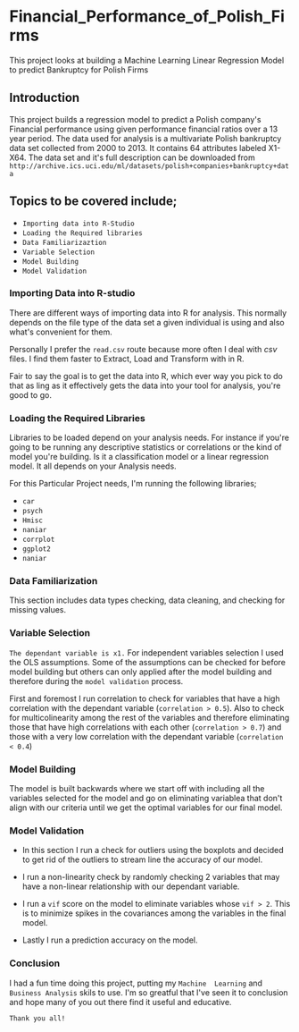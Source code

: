 # **Financial_Performance_of_Polish_Firms**
This project looks at building a Machine Learning Linear Regression Model to predict Bankruptcy for Polish Firms
## **Introduction**
This project builds a regression model to predict a Polish company's Financial performance using given
performance financial ratios over a 13 year period. The data used for analysis is a multivariate Polish
bankruptcy data set collected from 2000 to 2013. It contains 64 attributes labeled X1-X64. The data set and it's full
description can be downloaded from `http://archive.ics.uci.edu/ml/datasets/polish+companies+bankruptcy+data`
## **Topics to be covered include;**
- `Importing data into R-Studio`
- `Loading the Required libraries`
- `Data Familiarizaztion`
- `Variable Selection`
- `Model Building`
- `Model Validation`

### **Importing Data into R-studio**
There are different ways of importing data into R for analysis. This normally depends on the file type of the data set a given individual is using and also what's convenient for them.

Personally I prefer the `read.csv` route because more often I deal with *csv* files. I find them faster to Extract, Load and Transform with in R.

Fair to say the goal is to get the data into R, which ever way you pick to do that as ling as it effectively gets the data into your tool for analysis, you're good to go.
### **Loading the Required Libraries**
Libraries to be loaded depend on your analysis needs. For instance if you're going to be running any descriptive statistics or correlations or the kind of model you're building. Is it a classification model or a linear regression model. It all depends on your Analysis needs.

For this Particular Project needs, I'm running the following libraries;

- `car`
- `psych`
- `Hmisc`
- `naniar`
- `corrplot`
- `ggplot2`
- `naniar`

### **Data Familiarization**
This section includes data types checking, data cleaning, and checking for missing values.
### **Variable Selection**
`The dependant variable is x1.` For independent variables selection I used the OLS assumptions. Some of the assumptions can be checked for before model building but others can only applied after the model building and therefore during the `model validation` process.

First and foremost I run correlation to check for variables that have a high correlation with the dependant variable (`correlation > 0.5`). Also to check for multicolinearity among the rest of the variables and therefore eliminating those that have high correlations with each other (`correlation > 0.7`) and those with a very low correlation with the dependant variable (`correlation < 0.4`)
### **Model Building**
The model is built backwards where we start off with including all the variables selected for the model and go on eliminating variablea that don't align with our criteria until we get the optimal variables for our final model.
### **Model Validation**
- In this section I run a check for outliers using the boxplots and decided to get rid of the outliers to stream line the accuracy of our model.

- I run a non-linearity check by randomly checking 2 variables that may have a non-linear relationship with our dependant variable.

- I run a `vif` score on the model to eliminate variables whose `vif > 2`. This is to minimize spikes in the covariances among the variables in the final model.

- Lastly I run a prediction accuracy on the model.
### **Conclusion**
I had a fun time doing this project, putting my `Machine  Learning` and `Business Analysis` skils to use. I'm so greatful that I've seen it to conclusion and hope many of you out there find it useful and educative.

`Thank you all!`
